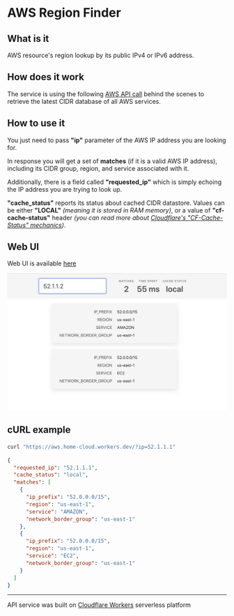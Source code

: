 # AWS Region Finder

## What is it

AWS resource's region lookup by its public IPv4 or IPv6 address.

## How does it work

The service is using the following [AWS API call](https://ip-ranges.amazonaws.com/ip-ranges.json) behind the scenes to retrieve the latest CIDR database of all AWS services.

## How to use it

You just need to pass **"ip"** parameter of the AWS IP address you are looking for.

In response you will get a set of **matches** (if it is a valid AWS IP address), including its CIDR group, region, and service associated with it.

Additionally, there is a field called **"requested_ip"** which is simply echoing the IP address you are trying to look up.

**"cache_status"** reports its status about cached CIDR datastore. Values can be either **"LOCAL"** _(meaning it is stored in RAM memory)_, or a value of **"cf-cache-status"** header _(you can read more about [Cloudflare's "CF-Cache-Status" mechanics](https://support.cloudflare.com/hc/en-us/articles/200172516-Understanding-Cloudflare-s-CDN))_.

## Web UI

Web UI is available [here](https://aws-region-finder.pages.dev/)

[![Screenshot of the Web UI's example results](./assets/web_ui.png)](https://aws-region-finder.pages.dev)

## cURL example

```bash
curl "https://aws.home-cloud.workers.dev/?ip=52.1.1.1"
```

```json
{
  "requested_ip": "52.1.1.1",
  "cache_status": "local",
  "matches": [
    {
      "ip_prefix": "52.0.0.0/15",
      "region": "us-east-1",
      "service": "AMAZON",
      "network_border_group": "us-east-1"
    },
    {
      "ip_prefix": "52.0.0.0/15",
      "region": "us-east-1",
      "service": "EC2",
      "network_border_group": "us-east-1"
    }
  ]
}
```

---

API service was built on [Cloudflare Workers](https://workers.cloudflare.com) serverless platform
